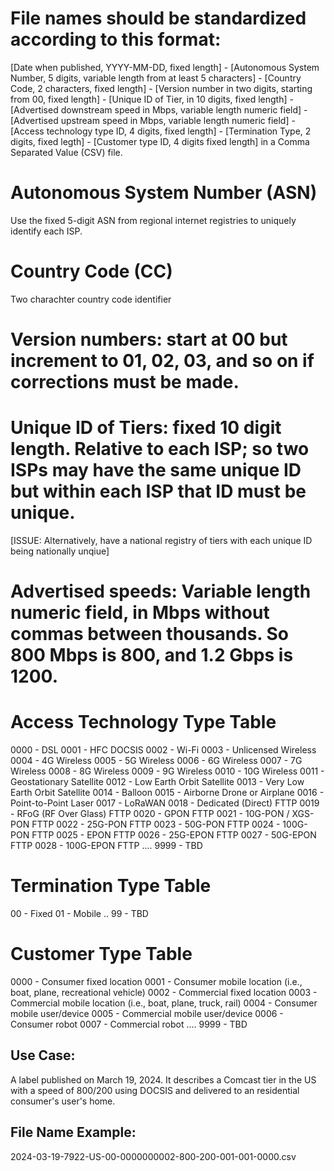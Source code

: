 # File names should be standardized according to this format:

[Date when published, YYYY-MM-DD, fixed length] - [Autonomous System Number, 5 digits, variable length from at least 5 characters] - 
[Country Code, 2 characters, fixed length] - [Version number in two digits, starting from 00, fixed length] - [Unique ID of Tier, in 10 digits, fixed length] - 
[Advertised downstream speed in Mbps, variable length numeric field] - [Advertised upstream speed in Mbps, variable length numeric field] - 
[Access technology type ID, 4 digits, fixed length] - [Termination Type, 2 digits, fixed legth] - [Customer type ID, 4 digits fixed length] in a 
Comma Separated Value (CSV) file.

# Autonomous System Number (ASN)
Use the fixed 5-digit ASN from regional internet registries to uniquely identify each ISP.

# Country Code (CC)
Two charachter country code identifier

# Version numbers: start at 00 but increment to 01, 02, 03, and so on if corrections must be made. 

# Unique ID of Tiers: fixed 10 digit length. Relative to each ISP; so two ISPs may have the same unique ID but within each ISP that ID must be unique.
[ISSUE: Alternatively, have a national registry of tiers with each unique ID being nationally unqiue]

# Advertised speeds: Variable length numeric field, in Mbps without commas between thousands. So 800 Mbps is 800, and 1.2 Gbps is 1200. 

# Access Technology Type Table
0000 - DSL
0001 - HFC DOCSIS
0002 - Wi-Fi
0003 - Unlicensed Wireless
0004 - 4G Wireless
0005 - 5G Wireless
0006 - 6G Wireless
0007 - 7G Wireless
0008 - 8G Wireless
0009 - 9G Wireless
0010 - 10G Wireless
0011 - Geostationary Satellite
0012 - Low Earth Orbit Satellite
0013 - Very Low Earth Orbit Satellite
0014 - Balloon
0015 - Airborne Drone or Airplane
0016 - Point-to-Point Laser
0017 - LoRaWAN 
0018 - Dedicated (Direct) FTTP
0019 - RFoG (RF Over Glass) FTTP
0020 - GPON FTTP
0021 - 10G-PON / XGS-PON FTTP
0022 - 25G-PON FTTP
0023 - 50G-PON FTTP
0024 - 100G-PON FTTP
0025 - EPON FTTP
0026 - 25G-EPON FTTP
0027 - 50G-EPON FTTP
0028 - 100G-EPON FTTP
....
9999 - TBD

# Termination Type Table
00 - Fixed
01 - Mobile
..
99 - TBD

# Customer Type Table
0000 - Consumer fixed location
0001 - Consumer mobile location (i.e., boat, plane, recreational vehicle)
0002 - Commercial fixed location
0003 - Commercial mobile location (i.e., boat, plane, truck, rail)
0004 - Consumer mobile user/device 
0005 - Commercial mobile user/device
0006 - Consumer robot
0007 - Commercial robot
....
9999 - TBD

## Use Case:
A label published on March 19, 2024. It describes a Comcast tier in the US with a speed of 800/200 using DOCSIS and delivered to an residential consumer's user's home. 

## File Name Example: 
2024-03-19-7922-US-00-0000000002-800-200-001-001-0000.csv

